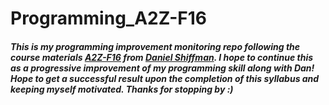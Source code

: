 # Programming_A2Z-F16


##### This is my programming improvement monitoring repo following the course materials [A2Z-F16](https://github.com/shiffman/A2Z-F16) from [Daniel Shiffman](http://shiffman.net). I hope to continue this as a progressive improvement of my programming skill along with Dan! Hope to get a successful result upon the completion of this syllabus and keeping myself motivated. Thanks for stopping by :)
